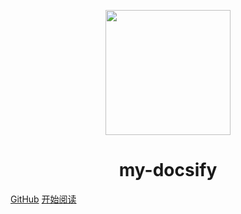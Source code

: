 <p align="center">
<img src="https://ss0.bdstatic.com/70cFvHSh_Q1YnxGkpoWK1HF6hhy/it/u=2481424715,2807309609&fm=26&gp=0.jpg" width="200" height="200"/>
</p>
<h1 align="center">my-docsify</h1>

[GitHub](https://github.com/quchenye/my-docsify)
[开始阅读](#my-docsify)




